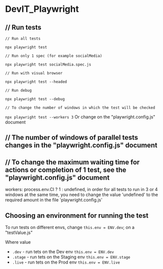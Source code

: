 # DevIT_Playwright


## // Run tests

    // Run all tests
`npx playwright test `

    // Run only 1 spec (for example socialMedia) 
`npx playwright test socialMedia.spec.js`

    // Run with visual browser
`npx playwright test --headed`

    // Run debug
`npx playwright test --debug`

    // To change the number of windows in which the test will be checked
`npx playwright test --workers 3`
Or change on the "playwright.config.js" document

## // The number of windows of parallel tests changes in the "playwright.config.js" document

## // To change the maximum waiting time for actions or completion of 1 test, see the "playwright.config.js" document


workers: process.env.CI ? 1 : undefined, in order for all tests to run in 3 or 4 windows at the same time, you need to change the value 'undefined' to the required amount in the file 'playwright.config.js'

## Choosing an environment for running the test

To run tests on different envs, change
`this.env = ENV.dev`; on a "testValue.js"

Where value
- `.dev` - run tets on the Dev env 
`this.env = ENV.dev`
- `.stage` - run tets on the Staging env 
`this.env = ENV.stage`
- `.live` - run tets on the Prod env
`this.env = ENV.live`